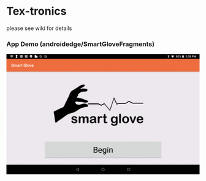 # Tex-tronics

please see wiki for details


### App Demo (androidedge/SmartGloveFragments)

![Alt Text](https://github.com/wearablebiosensing/tex-tronics/blob/master/app_new_sg.gif)
